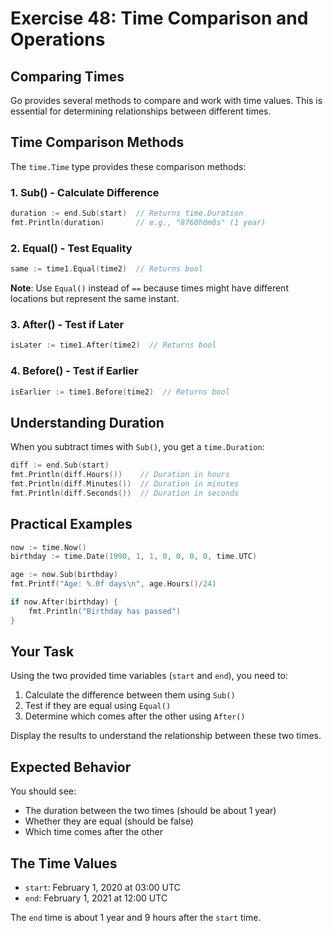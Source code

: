 # Exercise 48: Time Comparison and Operations

## Comparing Times

Go provides several methods to compare and work with time values. This is essential for determining relationships between different times.

## Time Comparison Methods

The `time.Time` type provides these comparison methods:

### 1. Sub() - Calculate Difference
```go
duration := end.Sub(start)  // Returns time.Duration
fmt.Println(duration)       // e.g., "8760h0m0s" (1 year)
```

### 2. Equal() - Test Equality  
```go
same := time1.Equal(time2)  // Returns bool
```

**Note**: Use `Equal()` instead of `==` because times might have different locations but represent the same instant.

### 3. After() - Test if Later
```go
isLater := time1.After(time2)  // Returns bool
```

### 4. Before() - Test if Earlier
```go
isEarlier := time1.Before(time2)  // Returns bool
```

## Understanding Duration

When you subtract times with `Sub()`, you get a `time.Duration`:

```go
diff := end.Sub(start)
fmt.Println(diff.Hours())    // Duration in hours
fmt.Println(diff.Minutes())  // Duration in minutes  
fmt.Println(diff.Seconds())  // Duration in seconds
```

## Practical Examples

```go
now := time.Now()
birthday := time.Date(1990, 1, 1, 0, 0, 0, 0, time.UTC)

age := now.Sub(birthday)
fmt.Printf("Age: %.0f days\n", age.Hours()/24)

if now.After(birthday) {
    fmt.Println("Birthday has passed")
}
```

## Your Task

Using the two provided time variables (`start` and `end`), you need to:

1. Calculate the difference between them using `Sub()`
2. Test if they are equal using `Equal()`  
3. Determine which comes after the other using `After()`

Display the results to understand the relationship between these two times.

## Expected Behavior

You should see:
- The duration between the two times (should be about 1 year)
- Whether they are equal (should be false)
- Which time comes after the other

## The Time Values

- `start`: February 1, 2020 at 03:00 UTC
- `end`: February 1, 2021 at 12:00 UTC

The `end` time is about 1 year and 9 hours after the `start` time.